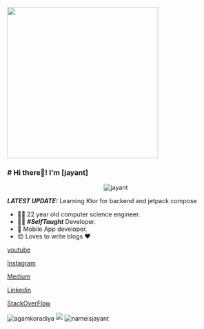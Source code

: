 
 <img src="https://github.com/nameisjayant/Paging3-with-RoomDatabase-and-Retrofit-in-Android-Kotlin/blob/master/IMG_20210519_201158-removebg-preview.png" align="center" height="350px"/> 

### # Hi there👋! I'm [jayant]

<p align="center"> <img src="https://komarev.com/ghpvc/?username=nameisjayant" alt="jayant" /> </p>

_**LATEST UPDATE:**_ Learning Ktor for backend and jetpack compose 

- 👨‍🎓 22 year old computer science engineer.
- 👨‍💻 ***#SelfTaught*** Developer.
- 📱 Mobile App developer.
- 😍 Loves to write blogs ❤️

<a href="https://www.youtube.com/channel/UCh-Fj7SM6f2QrF6Ans6pUqQ?view_as=subscriber">youtube</a>
          
<a href="https://www.instagram.com/programming_simplified/"> Instagram </a>

<a href="https://medium.com/@nameisjayant/"> Medium </a>

<a href="https://www.linkedin.com/in/jayant-kumar-262597171/"> Linkedin </a>

<a href="https://stackoverflow.com/users/9741578/jayantkumar"> StackOverFlow </a>



<img align="center" src="https://github-readme-stats.vercel.app/api/top-langs/?username=nameisjayant&layout=compact" alt="agamkoradiya" />

<img src="https://github-readme-stats.vercel.app/api?username=nameisjayant&&show_icons=true&title_color=ffffff&icon_color=bb2acf&text_color=daf7dc&bg_color=151515">

<img align="center" src="https://github-readme-stats.vercel.app/api/top-langs/?username=nameisjayant&theme=black-blue" alt="nameisjayant"/>


